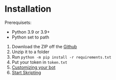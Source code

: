 # Installation 
Prerequisets:
- Python 3.9 or 3.9+
- Python set to path

1. Download the ZIP off the [Github](https://github.com/TutlaMC/tusk)
2. Unzip it to a folder
3. Run `python -m pip install -r requirements.txt`
4. Put your token in `token.txt`
5. [Customizing your bot](https://github.com/TutlaMC/TuSK/blob/main/docs/setup.md)
6. [Start Skripting](https://github.com/TutlaMC/TuSK/blob/main/docs/skripts.md)